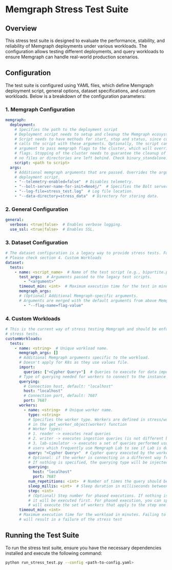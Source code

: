 # Memgraph Stress Test Suite

## Overview
This stress test suite is designed to evaluate the performance, stability, and reliability of Memgraph deployments under various workloads. The configuration allows testing different deployments, and query workloads to ensure Memgraph can handle real-world production scenarios.

## Configuration
The test suite is configured using YAML files, which define Memgraph deployment script, general options, dataset specifications, and custom workloads. Below is a breakdown of the configuration parameters:

### 1. Memgraph Configuration
```yaml
memgraph:
  deployment:
    # Specifies the path to the deployment script
    # Deployment script needs to setup and cleanup the Memgraph ecosystem it is run on.
    # Script needs to have methods for start, stop and status, since continuous integration
    # calls the script with these arguments. Optionally, the script can have an additional 
    # argument to pass memgraph flags to the cluster, which will override the existing cluster
    # flags. Stopping of the cluster needs to guarantee the cleanup of the resources so that 
    # no files or directories are left behind. Check binary_standalone.sh for more info.
    script: <path to script>
  args:
    # Additional memgraph arguments that are passed. Overrides the arguments from the 
    # deployment script.
    - "--telemetry-enabled=false"  # Disables telemetry.
    - "--bolt-server-name-for-init=Neo4j/"  # Specifies the Bolt server name.
    - "--log-file=stress_test.log"  # Log file location.
    - "--data-directory=stress_data"  # Directory for storing data.
```

### 2. General Configuration
```yaml
general:
  verbose: <true|false>  # Enables verbose logging.
  use_ssl: <true|false>  # Enables SSL.
```

### 3. Dataset Configuration
```yaml
# The dataset configuration is a legacy way to provide stress tests. For adding your own stress test
# Please check section 4. Custom Workloads
dataset:
  tests:
    - name: <script_name>  # Name of the test script (e.g., bipartite.py, detach_delete.py).
      test_args:  # Arguments passed to the legacy test scripts.
        - "<argument>"
      timeout_min: <int>  # Maximum execution time for the test in minutes.
      memgraph_args:
      # (Optional) Additional Memgraph-specific arguments.
      # Arguments are merged with the default arguments from above Memgraph configuration
        - "--flag-name=flag-value"
```

### 4. Custom Workloads
```yaml
# This is the current way of stress testing Memgraph and should be enforced for all adding additional
# stress tests.
customWorkloads:
  tests:
    - name: <string>  # Unique workload name.
      memgraph_args: []
      # Additional Memgraph arguments specific to the workload.
      # Doesn't apply for K8s as they use values file.
      import:
        queries: ["<Cypher Query>"]  # Queries to execute for data import. Used to setup your dataset or workload.
      # Type of querying needed for workers to connect to the instance
      querying:
        # Connection host, default: "localhost"
        host: "localhost"
        # Connection port, default: 7687
        port: 7687
      workers:
        - name: <string>  # Unique worker name.
          type: <string>
          # Specifies the worker type. Workers are defined in stress/workers.py and are matched against this string
          # in the get_worker_object(worker) function
          # Worker types:
          # 1. reader -> executes read queries
          # 2. writer -> executes ingestion queries (is not different by nature from a reader, but used as a semantic distinction)
          # 3. lab-simulator -> executes a set of queries performed usually by Memgraph Lab to monitor the instance. Used for
          # users which frequently use Memgraph Lab to see if Lab is doing any instability in the database workload
          query: "<Cypher Query>"  # Cypher query executed by the worker.
          # Optional: if the worker is connecting in a different way from the custom workload querying.
          # If nothing is specified, the querying type will be injected from the workload.
          querying:
            host: "localhost"
            port: 7687
          num_repetitions: <int>  # Number of times the query should be executed.
          sleep_millis: <int>  # Sleep duration in milliseconds between executions.
          step: <int>
          # (Optional) Step number for phased executions. If nothing is specified, worker will have step of value (1), which means
          # it will be executed first. For phased execution, you can specify different non-negative integer numbers. Each step
          # will execute the set of workers that apply to the step one after other.
      timeout_min: <int>
      # Maximum execution time for the workload in minutes. Failing to execute the workload in this amount of minutes
      # will result in a failure of the stress test
```

## Running the Test Suite
To run the stress test suite, ensure you have the necessary dependencies installed and execute the following command:
```sh
python run_stress_test.py --config <path-to-config.yaml>
```
